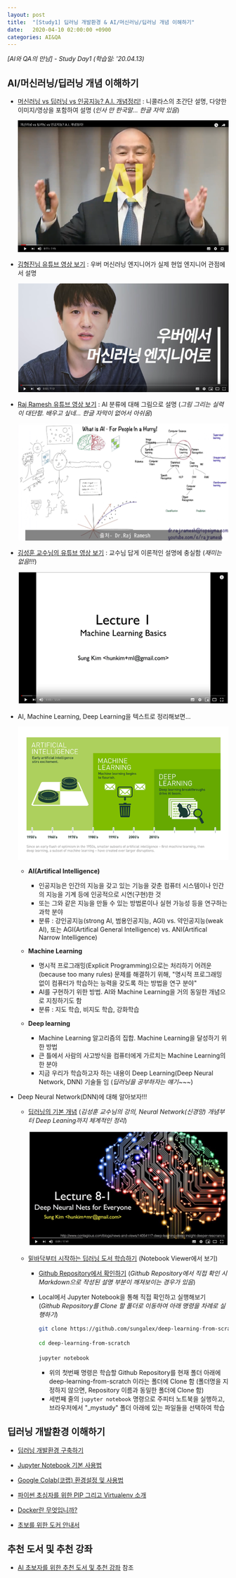 ```yaml
---
layout: post
title:  "[Study1] 딥러닝 개발환경 & AI/머신러닝/딥러닝 개념 이해하기"
date:   2020-04-10 02:00:00 +0900
categories: AI&QA
---
```


*[AI와 QA의 만남] - Study Day1 (학습일: '20.04.13)*

## AI/머신러닝/딥러닝 개념 이해하기

- [머신러닝 vs 딥러닝 vs 인공지능? A.I. 개념정리!](https://www.youtube.com/watch?v=arbbhHyRP90) : 니콜라스의 초간단 설명, 다양한 이미지/영상을 포함하여 설명 (*인사 만 한국말... 한글 자막 있음*)

  [![AI 개념정리 동영상](/img/ai-concept-youtube.png)](https://www.youtube.com/watch?v=arbbhHyRP90)

- [김형진님 유튜브 영상 보기](https://www.youtube.com/watch?v=aF03asAmQbY) : 우버 머신러닝 엔지니어가 실제 현업 엔지니어 관점에서 설명

  [![김형진 유튜브](/img/hjkim-uber-ml.png)](https://www.youtube.com/watch?v=aF03asAmQbY)

- [Raj Ramesh 유튜브 영상 보기](https://www.youtube.com/watch?v=2ePf9rue1Ao) : AI 분류에 대해 그림으로 설명 (*그림 그리는 실력이 대단함. 배우고 싶네... 한글 자막이 없어서 아쉬움*)

  [![what-is-ai](/img/what-is-ai.jpg)](https://www.youtube.com/watch?v=2ePf9rue1Ao)

- [김성훈 교수님의 유튜브 영상 보기](https://www.youtube.com/watch?v=qPMeuL2LIqY) : 교수님 답게 이론적인 설명에 충실함 (*재미는 없음!!!*)

  [![김성운 유튜브](/img/hunkim-ml-basics.png)](https://www.youtube.com/watch?v=qPMeuL2LIqY)

- AI, Machine Learning, Deep Learning을 텍스트로 정리해보면...

    ![ai-machinelearning-deeplearning](/img/ai-machinelearning-deeplearning.png)

  - **AI(Artifical Intelligence)**
    - 인공지능은 인간의 지능을 갖고 있는 기능을 갖춘 컴퓨터 시스템이나 인간의 지능을 기계 등에 인공적으로 시연(구현)한 것
    - 또는 그와 같은 지능을 만들 수 있는 방법론이나 실현 가능성 등을 연구하는 과학 분야
    - 분류 : 강인공지능(strong AI, 범용인공지능, AGI) vs. 약인공지능(weak AI), 또는 AGI(Artifical General Intelligence) vs. ANI(Artifical Narrow Intelligence)

  - **Machine Learning**
    - 명시적 프로그래밍(Explicit Programming)으로는 처리하기 어려운(because too many rules) 문제를 해결하기 위해, "명시적 프로그래밍 없이 컴퓨터가 학습하는 능력을 갖도록 하는 방법을 연구 분야"
    - AI를 구현하기 위한 방법. AI와 Machine Learning을 거의 동일한 개념으로 지칭하기도 함
    - 분류 : 지도 학습, 비지도 학습, 강화학습

  - **Deep learning**
    - Machine Learning 알고리즘의 집합. Machine Learning을 달성하기 위한 방법
    - 큰 틀에서 사람의 사고방식을 컴퓨터에게 가르치는 Machine Learning의 한 분야
    - 지금 우리가 학습하고자 하는 내용이 Deep Learning(Deep Neural Network, DNN) 기술들 임 (*딥러닝을 공부하자는 얘기~~~*)

- Deep Neural Network(DNN)에 대해 알아보자!!!

  - [딥러닝의 기본 개념](https://www.youtube.com/watch?v=n7DNueHGkqE) (*김성훈 교수님의 강의, Neural Network(신경망) 개념부터 Deep Leaning까지 체계적인 정리*)

    [![딥러닝의 기본 개념](/img/deep-neural-nets-for-everyone.png)](https://www.youtube.com/watch?v=n7DNueHGkqE)

  - [밑바닥부터 시작하는 딥러닝 도서 학습하기](https://nbviewer.jupyter.org/github/sungalex/deep-learning-from-scratch/tree/master/) (Notebook Viewer에서 보기)
    - [Github Repository에서 확인하기](https://github.com/sungalex/deep-learning-from-scratch/) (*Github Repository에서 직접 확인 시 Markdown으로 작성된 설명 부분이 깨져보이는 경우가 있음*)
    - Local에서 Jupyter Notebook을 통해 직접 확인하고 실행해보기 (*Github Repository를 Clone 할 폴더로 이동하여 아래 명령을 차례로 실행하기*)

      ~~~bash
      git clone https://github.com/sungalex/deep-learning-from-scratch.git

      cd deep-learning-from-scratch

      jupyter notebook
      ~~~

      - 위의 첫번째 명령은 학습할 Github Repository를 현재 폴더 아래에 deep-learning-from-scratch 이라는 폴더에 Clone 함 (폴더명을 지정하지 않으면, Repository 이름과 동일한 폴더에 Clone 함)
      - 세번째 줄의 `jupyter notebook` 명령으로 주피터 노트북을 실행하고, 브라우저에서 "_mystudy" 폴더 아래에 있는 파일들을 선택하여 학습

## 딥러닝 개발환경 이해하기

- [딥러닝 개발환경 구축하기](https://sungalex.github.io/developer/2020/04/06/딥러닝-개발환경-구축하기-Windows.html#ide(visual-studio-code)-설치하기)

- [Jupyter Notebook 기본 사용법](https://greeksharifa.github.io/references/2019/01/26/Jupyter-usage/#jupyter의-기본-사용법)

- [Google Colab(코랩) 환경설정 및 사용법](https://theorydb.github.io/dev/2019/08/23/dev-ml-colab/)

- [파이썬 초심자를 위한 PIP 그리고 Virtualenv 소개](https://medium.com/@dan_kim/파이썬-초심자를-위한-pip-그리고-virtualenv-소개-a53512fab3c2)

- [Docker란 무엇입니까?](https://aws.amazon.com/ko/docker/)

- [초보를 위한 도커 안내서](https://subicura.com/2017/01/19/docker-guide-for-beginners-1.html)

## 추천 도서 및 추천 강좌

- [AI 초보자를 위한 추천 도서 및 추천 강좌][recommendation] 참조

[recommendation]: https://sungalex.github.io/ai&asr/ai&nlp/ai&qa/ai&vision/developer/python/2020/04/09/AI-추천도서-추천강좌.html
